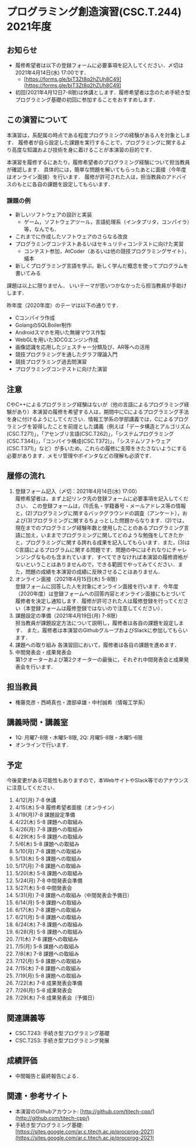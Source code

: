 # プログラミング創造演習(CSC.T.244) 2021年度

## お知らせ

* 履修希望者は以下の登録フォームに必要事項を記入してください．〆切は2021年4月14日(水) 17:00です．
  - [https://forms.gle/biT3Zt8q2hZUh8C49](https://forms.gle/biT3Zt8q2hZUh8C49)
* 初回(2021年4月12日7-8限)は休講とします．履修希望者は念のため手続き型プログラミング基礎の初回に参加することをおすすめします．

## この演習について
本演習は，系配属の時点である程度プログラミングの経験がある人を対象とします．
履修者が自ら設定した課題を実行することで，プログラミングに関するより高度な知識および技術を身に着けることが本演習の目的です．

本演習を履修するにあたり，履修希望者のプログラミング経験について担当教員が確認します．
具体的には，簡単な問題を解いてもらったあとに面接（今年度はオンライン面接）を行います．
履修が許可された人は，担当教員のアドバイスのもとに各自の課題を設定してもらいます．

### 課題の例
* 新しいソフトウェアの設計と実装
  - ゲーム，ソフトウェアツール，言語処理系（インタプリタ，コンパイラ）等，なんでも．
* これまでに作成したソフトウェアのさらなる改良
* プログラミングコンテストあるいはセキュリティコンテストに向けた実習
  - コンテスト参加，AtCoder（あるいは他の競技プログラミングサイト），蟻本
* 新しくプログラミング言語を学ぶ，新しく学んだ概念を使ってプログラムを書いてみる

課題は以上に限りません．
いいテーマが思いつかなかったら担当教員が手助けします．

昨年度（2020年度）のテーマは以下の通りです．
* Cコンパイラ作成
* GolangのSQLBoiler制作
* Androidスマホを用いた無線マウス作製
* WebGLを用いた3DCGエンジン作成
* 画像認識を応用したジェスチャー分類及び、AR等への活用
* 競技プログラミングを通したグラフ理論入門
* 競技プログラミング過去問演習
* プログラミングコンテストに向けた演習

## 注意
CやC++によるプログラミング経験はないが（他の言語によるプログラミング経験があり）本演習の履修を希望する人は，期間中にCによるプログラミング手法を身に付けるようにしてください．情報工学系の学部講義では，Cによるプログラミングを習得したことを前提とした講義（例えば「データ構造とアルゴリズム(CSC.T271)」，「アセンブリ言語(CSC.T262)」，「システムプログラミング(CSC.T344)」，「コンパイラ構成(CSC.T372)」，「システムソフトウェア(CSC.T371)」など）が多いため，これらの履修に支障をきたさないようにする必要があります．メモリ管理やポインタなどの理解も必須です．

## 履修の流れ
1. 登録フォーム記入（〆切：2021年4月14日(水) 17:00）  
履修希望者は，まず上記リンク先の登録フォームに必要事項を記入してください．
この登録フォームは，(1)氏名・学籍番号・メールアドレス等の情報と，(2)プログラミングに関するバックグラウンドの調査（アンケート），および(3)プログラミングに関するちょっとした問題からなります．(2)では，現在までのプログラミング経験年数と使用したことのあるプログラミング言語に加え，いままでプログラミングに関してどのような勉強をしてきたかと，プログラミングに関する誇れる成果を記入してもらいます．また，(3)はC言語によるプログラムに関する問題です．問題の中にはそれなりにチャレンジングなものも含まれています．すべてできなければ本演習の履修資格がないということはありませんので，できる範囲でやってみてください．また，問題の成績を本演習の成績に反映させることはありません．
2. オンライン面接（2021年4月15日(木) 5-8限）  
登録フォームに回答した人を対象にオンライン面接を行います．今年度（2020年度）は登録フォームへの回答内容とオンライン面接にもとづいて履修者を決定し通知します．履修が許可された人は履修登録を行ってください（本登録フォームは履修登録ではないので注意してください）．
3. 課題設定の準備（2021年4月19日(月) 7-8限）  
担当教員が課題設定方法について説明し，履修者は各自の課題を設定します．
また，履修者は本演習のGithubグループおよびSlackに参加してもらいます．
4. 課題への取り組み
各演習回において，履修者は各自の課題を進めます．
5. 中間発表会・成果発表会  
第1クオーターおよび第2クオーターの最後に，それぞれ中間発表会と成果発表会を行います．

## 担当教員
* 権藤克彦・西崎真也・渡部卓雄・中村誠希（情報工学系）

## 講義時間・講義室
* 1Q: 月曜7-8限・木曜5-8限, 2Q: 月曜5-8限・木曜5-6限
* オンラインで行います．

## 予定
今後変更がある可能性もありますので，本WebサイトやSlack等でのアナウンスに注意してください．

1. 4/12(月) 7-8 休講
2. 4/15(木) 5-8 履修希望者面接（オンライン）
3. 4/19(月)7-8 課題設定準備
4. 4/22(木) 5-8 課題への取組み
5. 4/26(月) 7-8 課題への取組み
6. 4/29(木) 5-8 課題への取組み
7. 5/6(木) 5-8 課題への取組み
8. 5/10(月) 7-8 課題への取組み
9. 5/13(木) 5-8 課題への取組み
10. 5/17(月) 7-8 課題への取組み
11. 5/20(木) 5-8 課題への取組み
12. 5/24(月) 7-8 中間発表会準備
13. 5/27(木) 5-8 中間発表会
14. 5/31(月) 7-8 課題への取組み（中間発表会予備日）
15. 6/14(月) 5-8 課題への取組み
16. 6/17(木) 7-8 課題への取組み
17. 6/21(月) 5-8 課題への取組み
18. 6/24(木) 7-8 課題への取組み
19. 6/28(月) 5-8 課題への取組み
20. 7/1(木) 7-8 課題への取組み
21. 7/5(月) 5-8 課題への取組み
22. 7/8(木) 7-8 課題への取組み
23. 7/12(月) 5-8 課題への取組み
24. 7/15(木) 7-8 課題への取組み
25. 7/19(月) 5-8 課題への取組み
26. 7/22(木) 7-8 成果発表会準備
27. 7/26(月) 5-8 成果発表会
28. 7/29(木) 7-8 成果発表会（予備日）

## 関連講義等
* CSC.T243: 手続き型プログラミング基礎
* CSC.T253: 手続き型プログラミング発展

## 成績評価
* 中間報告と最終報告による．

## 関連・参考サイト
* 本演習のGithubアカウント: [http://github.com/titech-cpp/](http://github.com/titech-cpp/)
* 手続き型プログラミング基礎: [https://sites.google.com/ar.c.titech.ac.jp/procprog-2021](https://sites.google.com/ar.c.titech.ac.jp/procprog-2021)
